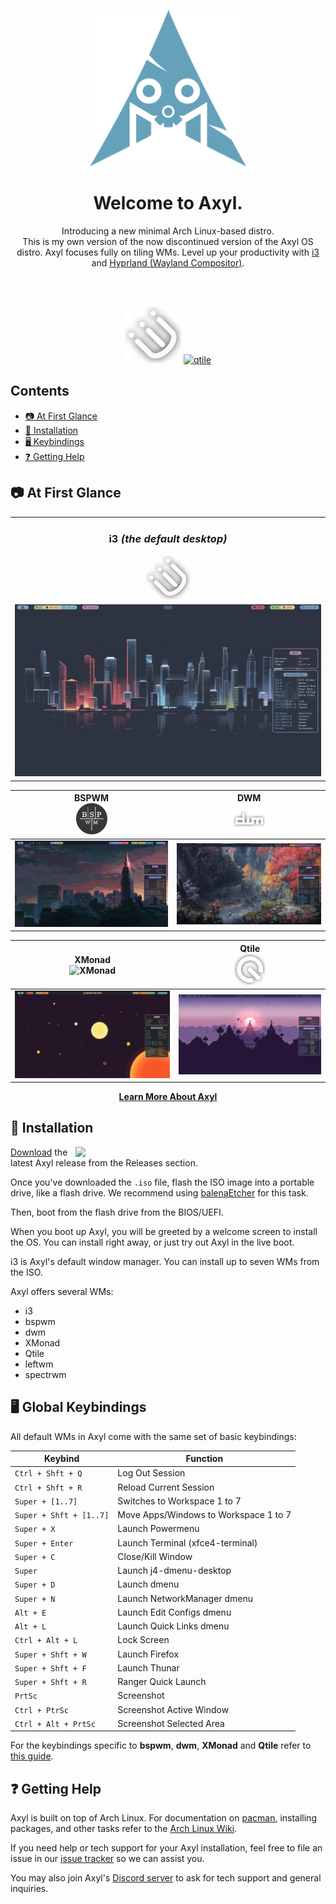 <p align="center">
<a href="https://axyl-os.github.io" target="_blank"><img src="https://raw.githubusercontent.com/axyl-os/axyl-os.github.io/master/assets/img/axyl-logo.svg" width="250px" height="auto"/></a>
</p>

<h1 align="center">
  Welcome to Axyl.
</h1>

<p align="center">
  Introducing a new minimal Arch Linux-based distro.<br>
  This is my own version of the now discontinued version of the Axyl OS distro.
  Axyl focuses fully on tiling WMs. Level up your productivity with <a href="https://i3wm.org" target="_blank"> i3 </a> and <a href="https://i3wm.org" target="_blank">Hyprland (Wayland Compositor)</a>.
</p>

<!-- <p align="center">
  <a href="https://github.com/axyl-os/axyl-iso/releases">
    <img src="https://raw.githubusercontent.com/angelofallars/axyl-assets/main/download-now.svg" height=65px>
  </a>
</p> -->
<!-- 
<p align="center">
  <a href="https://axyl-os.github.io/">
    <img src="https://img.shields.io/badge/Learn_More-h?color=1B5488&style=for-the-badge">
  </a>
  <a href="https://discord.gg/qAXMkQdwjj">
    <img src="https://img.shields.io/badge/JOIN_THE_AXYL_SERVER-%23586AA8.svg?style=for-the-badge&logo=discord&logoColor=white">
  </a>
</p> -->

<br><br>

<p align="center">
  <a href="https://i3wm.org" target="_blank"><img src="https://raw.githubusercontent.com/angelofallars/axyl-assets/main/i3-shadows.svg" alt="i3" width=90px></a>
  <!-- <a href="https://github.com/baskerville/bspwm" target="_blank"><img src="https://raw.githubusercontent.com/angelofallars/axyl-assets/main/bspwm.svg" alt="bspwm" width=90px></a> -->
  <!-- <a href="https://dwm.suckless.org" target="_blank"><img src="https://raw.githubusercontent.com/angelofallars/axyl-assets/main/dwm-shadows.svg" alt="dwm" width=90px></a> -->
   <!-- <a href="https://xmonad.org" target="_blank"><img src="https://raw.githubusercontent.com/angelofallars/axyl-assets/main/xmonad.svg" alt="xmonad" width=90px></a> -->
  <a href="http://www.qtile.org/" target="_blank"><img src="https://raw.githubusercontent.com/vaxerski/Hyprland/main/assets/header.svg" alt="qtile" width=230px></a>

</p>

## Contents

- [📷 At First Glance](#gal)
- [🎁 Installation](#install)
- [🖥 Keybindings](#keybinds)
- [❓ Getting Help](#techsupport)

<a id="gal"></a>
## 📷 At First Glance

<div align=center>
  <table>
    <tr>
      <td>
        <div align=center>
          <h3>i3 <em>(the default desktop)</em></h3>
          <img src="https://raw.githubusercontent.com/angelofallars/axyl-assets/main/i3-shadows.svg" alt="i3" width=70px>
        </div>
      </td>
    </tr>
    <tr>
      <td>
        <img src="https://raw.githubusercontent.com/axyl-os/axyl-os.github.io/master/assets/img/i3wm.png" alt="i3">
      </td>
    </tr>
  </table>
</div>

BSPWM <br><img src="https://raw.githubusercontent.com/angelofallars/axyl-assets/main/bspwm.svg" alt="bspwm" width=50px>|DWM <br><img src="https://raw.githubusercontent.com/angelofallars/axyl-assets/main/dwm-shadows.svg" alt="dwm" width=50px>
--|--
![gif](https://raw.githubusercontent.com/axyl-os/axyl-os.github.io/master/assets/img/axyl-bspwm.gif)|![gif](https://raw.githubusercontent.com/axyl-os/axyl-os.github.io/master/assets/img/axyl-dwm.gif)

XMonad <br><img src="https://axyl-os.github.io/assets/img/window-managers/xmonad.svg" alt="XMonad" width=50px>|Qtile <br><img src="https://raw.githubusercontent.com/angelofallars/axyl-assets/main/qtile-shadows.svg" alt="qtile" width=50px>
--|--
![gif](https://raw.githubusercontent.com/axyl-os/axyl-os.github.io/master/assets/img/axyl-xmonad.gif)|![gif](https://raw.githubusercontent.com/axyl-os/axyl-os.github.io/master/assets/img/axyl-qtile.gif)

<p align=center><strong><a href="https://axyl-os.github.io">Learn More About Axyl</a></strong></p>

<a id="install"></a>
## 🎁 Installation
<img src="https://user-images.githubusercontent.com/39676098/141447471-75b2f8ee-43dd-4c0b-ac59-a3964ed618d8.png" align=right width=400px>

[Download](https://github.com/axyl-os/axyl-iso/releases) the latest Axyl release from the Releases section.

Once you've downloaded the `.iso` file, flash the ISO image into a portable drive, like a flash drive. We recommend using [balenaEtcher](https://www.balena.io/etcher/) for this task.

Then, boot from the flash drive from the BIOS/UEFI.

When you boot up Axyl, you will be greeted by a welcome screen to install the OS. You can install right away, or just try out Axyl in the live boot.

i3 is Axyl's default window manager. You can install up to seven WMs from the ISO.

Axyl offers several WMs:
- i3
- bspwm
- dwm
- XMonad
- Qtile
- leftwm
- spectrwm

<a id="keybinds"></a>
## 🖥 Global Keybindings

All default WMs in Axyl come with the same set of basic keybindings:

|        Keybind             |                 Function                 |
| -------------------------- | ---------------------------------------- |
| `Ctrl + Shft + Q`          | Log Out Session                          |
| `Ctrl + Shft + R`          | Reload Current Session                   |
| `Super + [1..7]`           | Switches to Workspace 1 to 7             |
| `Super + Shft + [1..7]`    | Move Apps/Windows to Workspace 1 to 7    |
| `Super + X`                | Launch Powermenu                         |
| `Super + Enter`            | Launch Terminal (xfce4-terminal)         |
| `Super + C`                | Close/Kill Window                        |
| `Super`                    | Launch j4-dmenu-desktop                  |
| `Super + D`                | Launch dmenu                             |
| `Super + N`                | Launch NetworkManager dmenu              |
| `Alt + E`                  | Launch Edit Configs dmenu                |
| `Alt + L`                  | Launch Quick Links dmenu                 |
| `Ctrl + Alt + L`           | Lock Screen                              |
| `Super + Shft + W`         | Launch Firefox                           |
| `Super + Shft + F`         | Launch Thunar                            |
| `Super + Shft + R`         | Ranger Quick Launch                      |
| `PrtSc`                    | Screenshot                               |
| `Ctrl + PtrSc`             | Screenshot Active Window                 |
| `Ctrl + Alt + PrtSc`       | Screenshot Selected Area                 |

For the keybindings specific to **bspwm**, **dwm**, **XMonad** and **Qtile** refer to [this guide](./keybindings.md).

<a id="techsupport"></a>
## ❓ Getting Help

Axyl is built on top of Arch Linux. For documentation on [pacman](https://wiki.archlinux.org/title/Pacman), installing packages, and other tasks refer to the [Arch Linux Wiki](https://wiki.archlinux.org/).

If you need help or tech support for your Axyl installation, feel free to file an issue in our [issue tracker](https://github.com/axyl-os/axyl-iso/issues) so we can assist you.

You may also join Axyl's [Discord server](https://discord.gg/qAXMkQdwjj) to ask for tech support and general inquiries.
